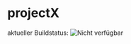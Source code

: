 # projectX

aktueller Buildstatus:  ![Nicht verfügbar](https://circleci.com/gh/marcelh89/projectX.svg?style=shield&circle-token=:circle-token)
